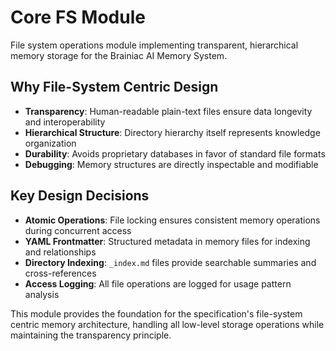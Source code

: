 # Core FS Module

File system operations module implementing transparent, hierarchical memory storage for the Brainiac AI Memory System.

## Why File-System Centric Design

- **Transparency**: Human-readable plain-text files ensure data longevity and interoperability
- **Hierarchical Structure**: Directory hierarchy itself represents knowledge organization
- **Durability**: Avoids proprietary databases in favor of standard file formats
- **Debugging**: Memory structures are directly inspectable and modifiable

## Key Design Decisions

- **Atomic Operations**: File locking ensures consistent memory operations during concurrent access
- **YAML Frontmatter**: Structured metadata in memory files for indexing and relationships
- **Directory Indexing**: `_index.md` files provide searchable summaries and cross-references
- **Access Logging**: All file operations are logged for usage pattern analysis

This module provides the foundation for the specification's file-system centric memory architecture, handling all low-level storage operations while maintaining the transparency principle.